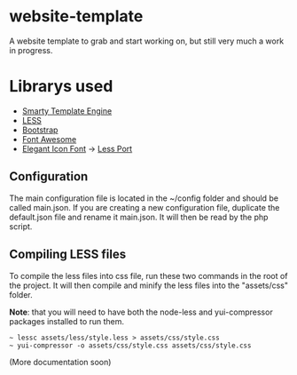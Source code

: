 website-template
=================
A website template to grab and start working on, but still very much a work in
progress.
# Librarys used

 - [Smarty Template Engine](http://www.smarty.net)
 - [LESS](http://lesscss.org)
 - [Bootstrap](http://getbootstrap.com)
 - [Font Awesome](https://fortawesome.github.io/Font-Awesome/)
 - [Elegant Icon Font](http://www.elegantthemes.com/blog/resources/elegant-icon-font)
-> [Less Port](https://github.com/heimrichhannot/elegant-icons)

## Configuration
The main configuration file is located in the ~/config folder and should be
called main.json. If you are creating a new configuration file, duplicate the
default.json file and rename it main.json. It will then be read by the php
script.
## Compiling LESS files
To compile the less files into css file, run these two commands in the root
of the project. It will then compile and minify the less files into the
"assets/css" folder.

**Note**: that you will need to have both the node-less and yui-compressor
packages installed to run them.
```
~ lessc assets/less/style.less > assets/css/style.css
~ yui-compressor -o assets/css/style.css assets/css/style.css
```
(More documentation soon)
